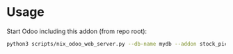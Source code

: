 # Usage

Start Odoo including this addon (from repo root):

```bash
python3 scripts/nix_odoo_web_server.py --db-name mydb --addon stock_picking_product_link
```
